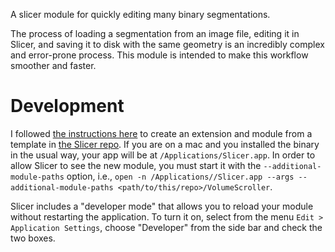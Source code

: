 A slicer module for quickly editing many binary segmentations.

The process of loading a segmentation from an image file, editing it in Slicer, and saving it to disk with the same geometry is an incredibly complex and error-prone process. This module is intended to make this workflow smoother and faster.


# Development

I followed [the instructions here](https://na-mic.org/wiki/2013_Project_Week_Breakout_Session:Slicer4Python) to create an extension and module from a template in [the Slicer repo](https://github.com/Slicer/Slicer). If you are on a mac and you installed the binary in the usual way, your app will be at `/Applications/Slicer.app`. In order to allow Slicer to see the new module, you must start it with the `--additional-module-paths` option, i.e., `open -n /Applications//Slicer.app --args --additional-module-paths <path/to/this/repo>/VolumeScroller`. 

Slicer includes a "developer mode" that allows you to reload your module without restarting the application. To turn it on, select from the menu `Edit > Application Settings`, choose "Developer" from the side bar and check the two boxes.
